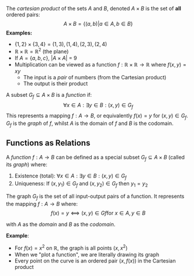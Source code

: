 The *cartesian product* of the sets $A$ and $B$, denoted $A \times B$ is the set of **all** ordered pairs:
$$
A \times B = \{(a,b)|a \in A, b \in B\}
$$
**Examples:**
- $\{1,2\} \times \{3,4\} = {(1,3), (1,4), (2,3), (2,4)}$
- $\mathbb{R} \times \mathbb{R} = \mathbb{R}^2$ (the plane)
- If $A=\{a,b,c\}$, $|A\times A|$ = 9 
- Multiplication can be viewed as a function $f: \mathbb{R} \times \mathbb{R} \rightarrow \mathbb{R}$ where $f(x,y) = xy$
    - The input is a *pair* of numbers (from the Cartesian product)
    - The output is their product

A subset $G_{f} \subseteq A\times B$ is a *function* if:
$$
\forall x \in A: \exists y\in B:(x,y) \in G_{f}
$$This represents a mapping $f: A \rightarrow B$, or equivalently $f(x) =y$ for $(x,y) \in G_f$. $G_{f}$ is the *graph* of $f$, whilst $A$ is the domain of $f$ and $B$ is the codomain.
## Functions as Relations
A _function_ $f: A \rightarrow B$ can be defined as a special subset $G_f \subseteq A \times B$ (called its _graph_) where:

1. Existence (total): $\forall x \in A: \exists y \in B: (x,y) \in G_f$
2. Uniqueness: If $(x,y_1) \in G_f$ and $(x,y_2) \in G_f$ then $y_1 = y_2$

The graph $G_f$ is the set of all input-output pairs of a function. It represents the mapping $f: A \rightarrow B$ where:
$$f(x)=y⟺(x,y)∈Gf​ \text{ for } x∈A,y∈B$$

with $A$ as the _domain_ and $B$ as the _codomain_.

**Example**:
- For $f(x) = x^2$ on $\mathbb{R}$, the graph is all points $(x,x^2)$
- When we "plot a function", we are literally drawing its graph
- Every point on the curve is an ordered pair $(x,f(x))$ in the Cartesian product
